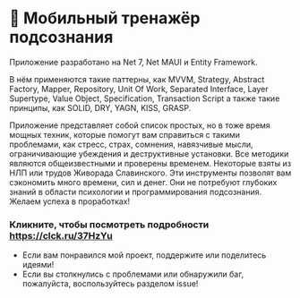 # 📲 Мобильный тренажёр подсознания

Приложение разработано на Net 7, Net MAUI и Entity Framework.

В нём применяются такие паттерны, как MVVM, Strategy, Abstract Factory, Mapper, Repository, Unit Of Work, Separated Interface, Layer Supertype, Value Object, Specification, Transaction Script а также такие принципы, как SOLID, DRY, YAGN, KISS, GRASP.

Приложение представляет  собой список простых,  но  в тоже время мощных техник, которые помогут вам     справиться      с         такими проблемами,  как  стресс,    страх, сомнения,    навязчивые     мысли, ограничивающие   убеждения   и деструктивные   установки.   Все методики  являются общеизвестными и проверены временем. Некоторые взяты из НЛП или трудов Живорада Славинского. Эти инструменты позволят вам сэкономить много времени, сил и денег. Они не потребуют глубоких знаний в области психологии и программирования подсознания. Желаем успеха в проработках!

### Кликните, чтобы посмотреть подробности https://clck.ru/37HzYu

- Если вам понравился мой проект, поддержите или поделитесь идеями!
- Если вы столкнулись с проблемами или обнаружили баг, пожалуйста, воспользуйтесь разделом issue!
